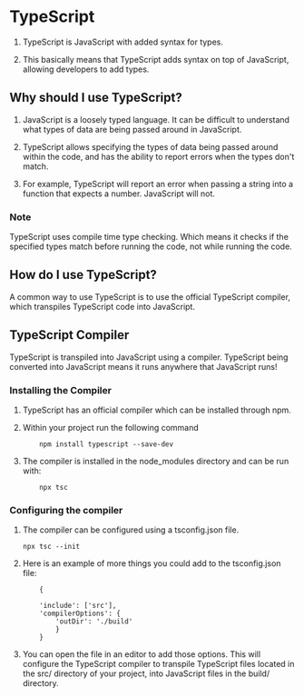 # TypeScript

1. TypeScript is JavaScript with added syntax for types.

2. This basically means that TypeScript adds syntax on top of JavaScript, allowing developers to add types.

## Why should I use TypeScript?

1. JavaScript is a loosely typed language. It can be difficult to understand what types of data are being passed around in JavaScript.

2. TypeScript allows specifying the types of data being passed around within the code, and has the ability to report errors when the types don't match.

3. For example, TypeScript will report an error when passing a string into a function that expects a number. JavaScript will not.

### Note

TypeScript uses compile time type checking. Which means it checks if the specified types match before running the code, not while running the code.

## How do I use TypeScript?

A common way to use TypeScript is to use the official TypeScript compiler, which transpiles TypeScript code into JavaScript.

## TypeScript Compiler

TypeScript is transpiled into JavaScript using a compiler. TypeScript being converted into JavaScript means it runs anywhere that JavaScript runs!

### Installing the Compiler

1. TypeScript has an official compiler which can be installed through npm.

2. Within your project run the following command

   ```
       npm install typescript --save-dev

   ```

3. The compiler is installed in the node_modules directory and can be run with:

   ```
       npx tsc

   ```

### Configuring the compiler

1.  The compiler can be configured using a tsconfig.json file.

    ```
    npx tsc --init

    ```

2.  Here is an example of more things you could add to the tsconfig.json file:

    ```
        {

        'include': ['src'],
        'compilerOptions': {
            'outDir': './build'
            }
        }

    ```

3. You can open the file in an editor to add those options. This will configure the TypeScript compiler to transpile TypeScript files located in the src/ directory of your project, into JavaScript files in the build/ directory.
